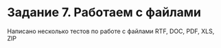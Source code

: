 # Задание 7. Работаем с файлами
Написано несколько тестов по работе с файлами RTF, DOC, PDF, XLS, ZIP
